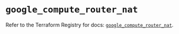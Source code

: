 # `google_compute_router_nat`

Refer to the Terraform Registry for docs: [`google_compute_router_nat`](https://registry.terraform.io/providers/hashicorp/google/6.25.0/docs/resources/compute_router_nat).
